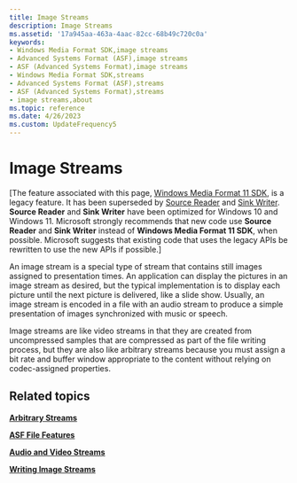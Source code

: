 ```yaml
---
title: Image Streams
description: Image Streams
ms.assetid: '17a945aa-463a-4aac-82cc-68b49c720c0a'
keywords:
- Windows Media Format SDK,image streams
- Advanced Systems Format (ASF),image streams
- ASF (Advanced Systems Format),image streams
- Windows Media Format SDK,streams
- Advanced Systems Format (ASF),streams
- ASF (Advanced Systems Format),streams
- image streams,about
ms.topic: reference
ms.date: 4/26/2023
ms.custom: UpdateFrequency5
---
```


# Image Streams

\[The feature associated with this page, [Windows Media Format 11 SDK](/windows/win32/wmformat/windows-media-format-11-sdk), is a legacy feature. It has been superseded by [Source Reader](/windows/win32/medfound/source-reader) and [Sink Writer](/windows/win32/medfound/sink-writer). **Source Reader** and **Sink Writer** have been optimized for Windows 10 and Windows 11. Microsoft strongly recommends that new code use **Source Reader** and **Sink Writer** instead of **Windows Media Format 11 SDK**, when possible. Microsoft suggests that existing code that uses the legacy APIs be rewritten to use the new APIs if possible.\]

An image stream is a special type of stream that contains still images assigned to presentation times. An application can display the pictures in an image stream as desired, but the typical implementation is to display each picture until the next picture is delivered, like a slide show. Usually, an image stream is encoded in a file with an audio stream to produce a simple presentation of images synchronized with music or speech.

Image streams are like video streams in that they are created from uncompressed samples that are compressed as part of the file writing process, but they are also like arbitrary streams because you must assign a bit rate and buffer window appropriate to the content without relying on codec-assigned properties.

## Related topics

<dl> <dt>

[**Arbitrary Streams**](arbitrary-streams.md)
</dt> <dt>

[**ASF File Features**](asf-file-features.md)
</dt> <dt>

[**Audio and Video Streams**](audio-and-video-streams.md)
</dt> <dt>

[**Writing Image Streams**](writing-image-streams.md)
</dt> </dl>

 

 




